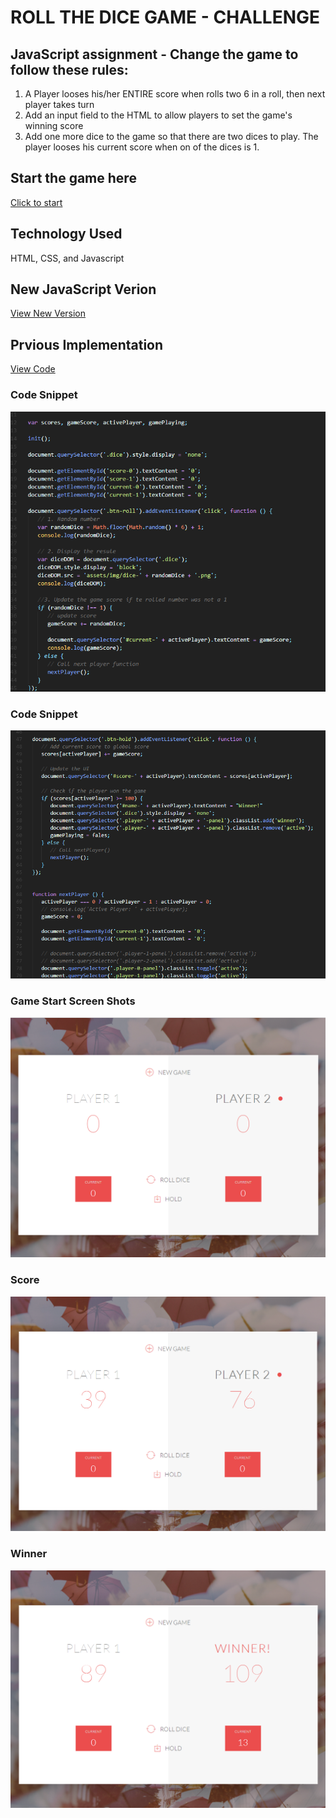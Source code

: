 # ROLL THE DICE GAME - CHALLENGE
## JavaScript assignment - Change the game to follow these rules:

1. A Player looses his/her ENTIRE score when rolls two 6 in a roll, then next player takes turn
2. Add an input field to the HTML to allow players to set the game's winning score
3. Add one more dice to the game so that there are two dices to play. The player looses his current score when on of the dices is 1.

## Start the game here
[Click to start](https://monksedo.github.io/diceChallenge/)

## Technology Used
HTML, CSS, and Javascript

## New JavaScript Verion
[View New Version](assets/js/diceChallenge.js)

## Prvious Implementation
[View Code](assets/js/dicegameNew.js)
### Code Snippet
![Code block 1](assets/img/diceCode01.png)

### Code Snippet
![Code block 1](assets/img/diceCode02.png)

### Game Start Screen Shots
![Game Start](assets/img/diceGame01.png)
### Score
![Game Start](assets/img/diceGame02.png)
### Winner
![Game Start](assets/img/diceGame03.png)

